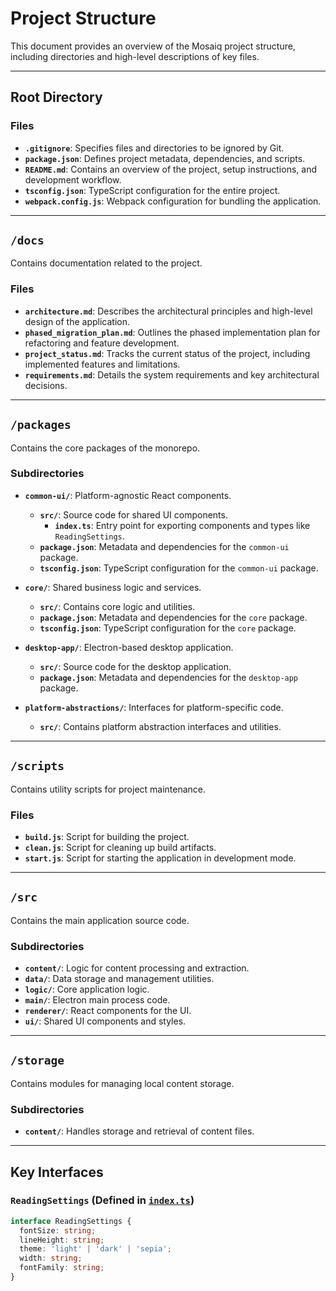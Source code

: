 # Project Structure

This document provides an overview of the Mosaiq project structure, including directories and high-level descriptions of key files.

---

## Root Directory

### Files
- **`.gitignore`**: Specifies files and directories to be ignored by Git.
- **`package.json`**: Defines project metadata, dependencies, and scripts.
- **`README.md`**: Contains an overview of the project, setup instructions, and development workflow.
- **`tsconfig.json`**: TypeScript configuration for the entire project.
- **`webpack.config.js`**: Webpack configuration for bundling the application.

---

## `/docs`

Contains documentation related to the project.

### Files
- **`architecture.md`**: Describes the architectural principles and high-level design of the application.
- **`phased_migration_plan.md`**: Outlines the phased implementation plan for refactoring and feature development.
- **`project_status.md`**: Tracks the current status of the project, including implemented features and limitations.
- **`requirements.md`**: Details the system requirements and key architectural decisions.

---

## `/packages`

Contains the core packages of the monorepo.

### Subdirectories
- **`common-ui/`**: Platform-agnostic React components.
  - **`src/`**: Source code for shared UI components.
    - **`index.ts`**: Entry point for exporting components and types like `ReadingSettings`.
  - **`package.json`**: Metadata and dependencies for the `common-ui` package.
  - **`tsconfig.json`**: TypeScript configuration for the `common-ui` package.

- **`core/`**: Shared business logic and services.
  - **`src/`**: Contains core logic and utilities.
  - **`package.json`**: Metadata and dependencies for the `core` package.
  - **`tsconfig.json`**: TypeScript configuration for the `core` package.

- **`desktop-app/`**: Electron-based desktop application.
  - **`src/`**: Source code for the desktop application.
  - **`package.json`**: Metadata and dependencies for the `desktop-app` package.

- **`platform-abstractions/`**: Interfaces for platform-specific code.
  - **`src/`**: Contains platform abstraction interfaces and utilities.

---

## `/scripts`

Contains utility scripts for project maintenance.

### Files
- **`build.js`**: Script for building the project.
- **`clean.js`**: Script for cleaning up build artifacts.
- **`start.js`**: Script for starting the application in development mode.

---

## `/src`

Contains the main application source code.

### Subdirectories
- **`content/`**: Logic for content processing and extraction.
- **`data/`**: Data storage and management utilities.
- **`logic/`**: Core application logic.
- **`main/`**: Electron main process code.
- **`renderer/`**: React components for the UI.
- **`ui/`**: Shared UI components and styles.

---

## `/storage`

Contains modules for managing local content storage.

### Subdirectories
- **`content/`**: Handles storage and retrieval of content files.

---

## Key Interfaces

### `ReadingSettings` (Defined in [`index.ts`](../packages/common-ui/src/index.ts))
```typescript
interface ReadingSettings {
  fontSize: string;
  lineHeight: string;
  theme: 'light' | 'dark' | 'sepia';
  width: string;
  fontFamily: string;
}